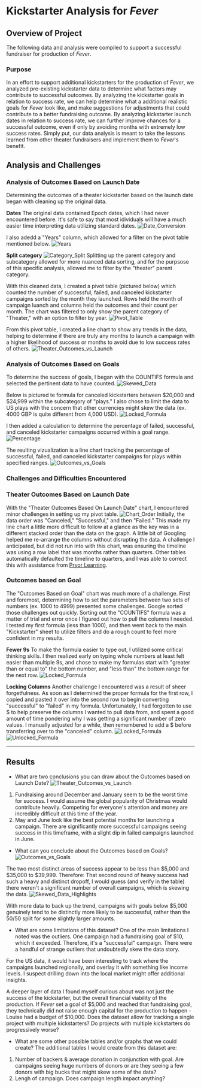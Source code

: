 # Kickstarter Analysis for *Fever*

## Overview of Project
The following data and analysis were compiled to support a successful fundraiser for production of *Fever*. 

### Purpose
In an effort to support additional kickstarters for the production of *Fever*, we analyzed pre-existing kickstarter data to determine what factors may contribute to successful outcomes. By analyzing the kickstarter goals in relation to success rate, we can help determine what a additional realistic goals for *Fever* look like, and make suggestions for adjustments that could contribute to a better fundraising outcome. By analyzing kickstarter launch dates in relation to success rate, we can further improve chances for a successful outcome, even if only by avoiding months with extremely low success rates. Simply put, our data analysis is meant to take the lessons learned from other theater fundraisers and implement them to *Fever*'s benefit.   

## Analysis and Challenges

### Analysis of Outcomes Based on Launch Date
Determining the outcomes of a theater kickstarter based on the launch date began with cleaning up the original data.

   **Dates**
The original data contained Epoch dates, which I had never encountered before. It's safe to say that most idividuals will have a much easier time interpreting data utilizing standard dates.
![Date_Conversion](https://github.com/TRACIE-F/kickstarter_analysis/blob/main/Resources/Date_Conversion.png)

I also adedd a "Years" column, which allowed for a filter on the pivot table mentioned below.
![Years](https://github.com/TRACIE-F/kickstarter_analysis/blob/main/Resources/Years.png)

   **Split category**
![Category_Split](https://github.com/TRACIE-F/kickstarter_analysis/blob/main/Resources/Category_Split.png)
Splitting up the parent category and subcategory allowed for more nuanced data sorting, and for the purpsose of this specific analysis, allowed me to filter by the "theater" parent category.

With this cleaned data, I created a pivot table (pictured below) which counted the number of successful, failed, and canceled kickstarter campaigns sorted by the month they launched. Rows held the month of campaign luanch and columns held the outcomes and their count per month. The chart was filtered to only show the parent category of "Theater," with an option to filter by year.
![Pivot_Table]()

From this pivot table, I created a line chart to show any trends in the data, helping to determine if there are truly any months to launch a campaign with a higher likelihood of success or months to avoid due to low success rates of others.
![Theater_Outcomes_vs_Launch](https://github.com/TRACIE-F/kickstarter_analysis/blob/main/Resources/Theater_Outcomes_vs_Launch.png)

### Analysis of Outcomes Based on Goals
To determine the success of goals, I began with the COUNTIFS formula and selected the pertinent data to have counted. 
![Skewed_Data](https://github.com/TRACIE-F/kickstarter_analysis/blob/main/Resources/Skewed_Data.png)

Below is pictured te formula for canceled kickstarters between $20,000 and $24,999 within the subcategory of "plays." I also chose to limit the data to US plays with the concern that other currencies might skew the data (ex. 4000 GBP is quite different from 4,000 USD).
![Locked_Formula](https://github.com/TRACIE-F/kickstarter_analysis/blob/main/Resources/Locked%20Formula.png)

I then added a calculation to determine the percentage of failed, successful, and canceled kickstarter campaigns occurred within a goal range.
![Percentage](https://github.com/TRACIE-F/kickstarter_analysis/blob/main/Resources/Percentage.png)

The reulting vizualization is a line chart tracking the percentage of successful, failed, and canceled kickstarter campaigns for plays within specified ranges.
![Outcomes_vs_Goals](https://github.com/TRACIE-F/kickstarter_analysis/blob/main/Resources/Outcomes_vs_Goals.png)

### Challenges and Difficulties Encountered
### Theater Outcomes Based on Launch Date
With the "Theater Outcomes Based On Launch Date" chart, I encountered minor challenges in setting up my pivot table.
![Chart_Order](https://github.com/TRACIE-F/kickstarter_analysis/blob/main/Resources/Chart_Order.png)
Initially, the data order was "Canceled," "Successful," and then "Failed." This made my line chart a little more difficult to follow at a glance as the key was in a different stacked order than the data on the graph. A little bit of Googling helped me re-arrange the columns without disrupting the data. 
A challenge I anticipated, but did not run into with this chart, was ensuring the timeline was using a row label that was months rather than quarters. Other tables automatically defaulted the timeline to quarters, and I was able to correct this with assistance from [Pryor Learning](https://www.pryor.com/blog/grouping-excel-pivottable-data-by-month/).

### Outcomes based on Goal
The "Outcomes Based on Goal" chart was much more of a challenge. First and foremost, determining how to set the parameters between two sets of numbers (ex. 1000 to 4999) presented some challenges. Google sorted those challenges out quickly. Sorting out the "COUNTIFS" formula was a matter of trial and error once I figured out how to pull the columns I needed. I tested my first formula (less than 1000), and then went back to the main "Kickstarter" sheet to utilize filters and do a rough count to feel more confident in my results.

**Fewer 9s**
To make the formula easier to type out, I utilized some critical thinking skills. I then realized early on typing whole numbers at least felt easier than multiple 9s, and chose to make my formulas start with "greater than or equal to" the bottom number, and "less than" the bottom range for the next row.
![Locked_Formula](https://github.com/TRACIE-F/kickstarter_analysis/blob/main/Resources/Locked%20Formula.png)

**Locking Columns**
Another challenge I encountered was a result of sheer forgetfulness. As soon as I determined the proper formula for the first row, I copied and pasted it over into the second row to begin converting "successful" to "failed" in my formula. Unfortunately, I had forgotten to use $ to help preserve the columns I wanted to pull data from, and spent a good amount of time pondering why I was getting a significant number of zero values. I manually adjusted for a while, then remembered to add a $ before transferring over to the "canceled" column.
![Locked_Formula](https://github.com/TRACIE-F/kickstarter_analysis/blob/main/Resources/Locked%20Formula.png)
![Unlocked_Formula](https://github.com/TRACIE-F/kickstarter_analysis/blob/main/Resources/Unlocked_Formula.png)

---
## Results

- What are two conclusions you can draw about the Outcomes based on Launch Date?
![Theater_Outcomes_vs_Launch](https://github.com/TRACIE-F/kickstarter_analysis/blob/main/Resources/Theater_Outcomes_vs_Launch.png)

1. Fundraising around December and January seem to be the worst time for success. I would assume the global popularity of Christmas would contribute heavily. Competing for everyone's attention and money are incredibly difficult at this time of the year.
2. May and June look like the best potential months for launching a campaign. There are significantly more successful campaigns seeing success in this timeframe, with a slight dip in failed campaigns launched in June.

- What can you conclude about the Outcomes based on Goals?
![Outcomes_vs_Goals](https://github.com/TRACIE-F/kickstarter_analysis/blob/main/Resources/Outcomes_vs_Goals.png)

The two most distinct areas of success appear to be less than $5,000 and $35,000 to $39,999. Therefore:
That second round of heavy success had such a heavy and distinct dropoff, I would guess (and verify in the table) there weren't a significant number of overall campaigns, which is skewing the data.
![Skewed_Data_Highlights](https://github.com/TRACIE-F/kickstarter_analysis/blob/main/Resources/Skewed_Data_Highlights.png)

With more data to back up the trend, campaigns with goals below $5,000 genuinely tend to be distinctly more likely to be successful, rather than the 50/50 split for some slightly larger amounts. 

- What are some limitations of this dataset?
One of the main limitations I noted was the outliers. One campaign had a fundraising goal of $10, which it exceeded. Therefore, it's a "successful" campaign. There were a handful of strange outliers that undoubtedly skew the data story. 

For the US data, it would have been interesting to track where the campaigns launched regionally, and overlay it with something like income levels. I suspect drilling down into the local market might offer additional insights.

A deeper layer of data I found myself curious about was not just the success of the kickstarter, but the overall financial viability of the production. If *Fever* set a goal of $5,000 and reached that fundraising goal, they technically did not raise enough capital for the production to happen - Louise had a budget of $10,000. Does the dataset allow for tracking a single project with multiple kickstarters? Do projects with multiple kickstarters do progressively worse?

- What are some other possible tables and/or graphs that we could create?
The additional tables I would create from this dataset are:
1. Number of backers & average donation in conjunction with goal. Are campaigns seeing huge numbers of donors or are they seeing a few donors with big bucks that might skew some of the data?
2. Lengh of campaign. Does campaign length impact anything?
